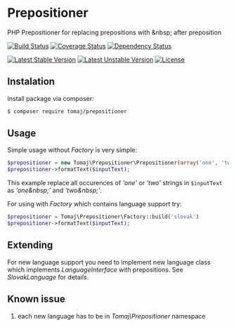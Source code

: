 Prepositioner
=============

PHP Prepositioner for replacing prepositions with &amp;nbsp; after preposition

[![Build Status](https://secure.travis-ci.org/tomaj/prepositioner.png)](http://travis-ci.org/tomaj/prepositioner)
[![Coverage Status](https://coveralls.io/repos/tomaj/prepositioner/badge.png?branch=master)](https://coveralls.io/r/tomaj/prepositioner?branch=master)
[![Dependency Status](https://www.versioneye.com/user/projects/53aa865ed043f9a33a00000b/badge.svg?style=flat)](https://www.versioneye.com/user/projects/53aa865ed043f9a33a00000b)

[![Latest Stable Version](https://poser.pugx.org/tomaj/prepositioner/v/stable.svg)](https://packagist.org/packages/tomaj/prepositioner)
[![Latest Unstable Version](https://poser.pugx.org/tomaj/prepositioner/v/unstable.svg)](https://packagist.org/packages/tomaj/prepositioner)
[![License](https://poser.pugx.org/tomaj/prepositioner/license.svg)](https://packagist.org/packages/tomaj/prepositioner)


Instalation
-----------

Install package via composer:

``` bash
$ composer require tomaj/prepositioner
```

Usage
-----

Simple usage without *Factory* is very simple:

``` php
$prepositioner = new Tomaj\Prepositioner\Prepositioner(array('one', 'two'));
$prepositioner->formatText($inputText);
```

This example replace all occurences of *'one'* or *'two'* strings in ```$inputText``` as *'one&amp;nbsp;'* and *'two&amp;nbsp;'*.

For using with *Factory* which contains language support try:

``` php
$prepositioner = Tomaj\Prepositioner\Factory::build('slovak')
$prepositioner->formatText($inputText);
```

Extending
---------

For new language support you need to implement new language class which implements *LanguageInterface* with prepositions. See *SlovakLanguage* for details.


Known issue
-----------

1. each new language has to be in *Tomaj\Prepositioner* namespace

